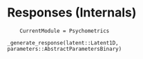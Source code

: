 # Responses (Internals)

```@meta
    CurrentModule = Psychometrics
```

```@docs
_generate_response(latent::Latent1D, parameters::AbstractParametersBinary)
```